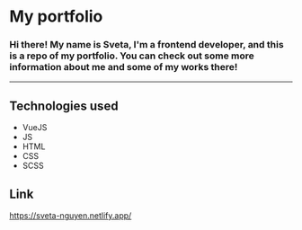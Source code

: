 # My portfolio

### Hi there! My name is Sveta, I'm a frontend developer, and this is a repo of my portfolio. You can check out some more information about me and some of my works there!

---

## Technologies used

* VueJS
* JS
* HTML
* CSS
* SCSS


## Link
https://sveta-nguyen.netlify.app/
